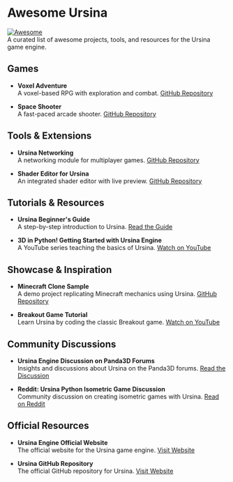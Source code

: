 # Awesome Ursina  
[![Awesome](https://awesome.re/badge.svg)](https://awesome.re)  
A curated list of awesome projects, tools, and resources for the Ursina game engine.  

## Games

- **Voxel Adventure**  
  A voxel-based RPG with exploration and combat. [GitHub Repository](https://github.com/username/voxel-adventure)

- **Space Shooter**  
  A fast-paced arcade shooter. [GitHub Repository](https://github.com/username/space-shooter)

## Tools & Extensions

- **Ursina Networking**  
  A networking module for multiplayer games. [GitHub Repository](https://github.com/username/ursina-networking)

- **Shader Editor for Ursina**  
  An integrated shader editor with live preview. [GitHub Repository](https://github.com/username/shader-editor-ursina)

## Tutorials & Resources

- **Ursina Beginner's Guide**  
  A step-by-step introduction to Ursina. [Read the Guide](https://medium.com/@username/ursina-beginners-guide)

- **3D in Python! Getting Started with Ursina Engine**  
  A YouTube series teaching the basics of Ursina. [Watch on YouTube](https://www.youtube.com/watch?v=5w3nJQBT09s)

## Showcase & Inspiration

- **Minecraft Clone Sample**  
  A demo project replicating Minecraft mechanics using Ursina. [GitHub Repository](https://github.com/username/minecraft-clone)

- **Breakout Game Tutorial**  
  Learn Ursina by coding the classic Breakout game. [Watch on YouTube](https://www.youtube.com/watch?v=P8J6K6p-JzY)

## Community Discussions

- **Ursina Engine Discussion on Panda3D Forums**  
  Insights and discussions about Ursina on the Panda3D forums. [Read the Discussion](https://discourse.panda3d.org/t/using-the-ursina-module/27325)

- **Reddit: Ursina Python Isometric Game Discussion**  
  Community discussion on creating isometric games with Ursina. [Read on Reddit](https://www.reddit.com/r/gamedev/comments/lbt6nb/ursina_python_isometric_game/)

## Official Resources

- **Ursina Engine Official Website**  
  The official website for the Ursina game engine. [Visit Website](https://www.ursinaengine.org/)

- **Ursina GitHub Repository**  
  The official GitHub repository for Ursina. [Visit Website](https://github.com/pokepetter/ursina)
